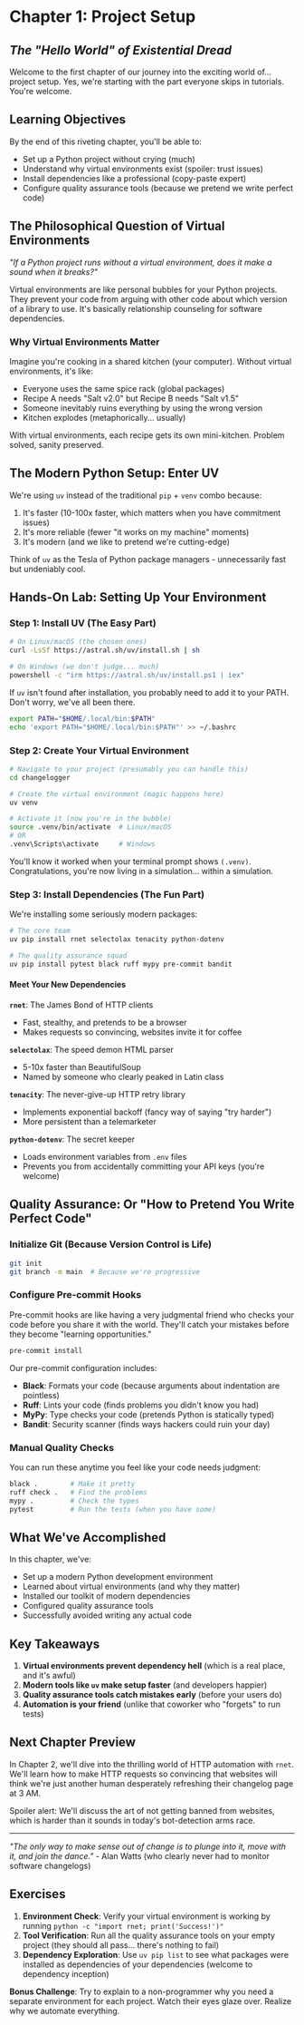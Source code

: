# Chapter 1: Project Setup
## *The "Hello World" of Existential Dread*

Welcome to the first chapter of our journey into the exciting world of... project setup. Yes, we're starting with the part everyone skips in tutorials. You're welcome.

## Learning Objectives

By the end of this riveting chapter, you'll be able to:
- Set up a Python project without crying (much)
- Understand why virtual environments exist (spoiler: trust issues)
- Install dependencies like a professional (copy-paste expert)
- Configure quality assurance tools (because we pretend we write perfect code)

## The Philosophical Question of Virtual Environments

*"If a Python project runs without a virtual environment, does it make a sound when it breaks?"*

Virtual environments are like personal bubbles for your Python projects. They prevent your code from arguing with other code about which version of a library to use. It's basically relationship counseling for software dependencies.

### Why Virtual Environments Matter

Imagine you're cooking in a shared kitchen (your computer). Without virtual environments, it's like:
- Everyone uses the same spice rack (global packages)
- Recipe A needs "Salt v2.0" but Recipe B needs "Salt v1.5"
- Someone inevitably ruins everything by using the wrong version
- Kitchen explodes (metaphorically... usually)

With virtual environments, each recipe gets its own mini-kitchen. Problem solved, sanity preserved.

## The Modern Python Setup: Enter UV

We're using `uv` instead of the traditional `pip` + `venv` combo because:
1. It's faster (10-100x faster, which matters when you have commitment issues)
2. It's more reliable (fewer "it works on my machine" moments)
3. It's modern (and we like to pretend we're cutting-edge)

Think of `uv` as the Tesla of Python package managers - unnecessarily fast but undeniably cool.

## Hands-On Lab: Setting Up Your Environment

### Step 1: Install UV (The Easy Part)

```bash
# On Linux/macOS (the chosen ones)
curl -LsSf https://astral.sh/uv/install.sh | sh

# On Windows (we don't judge... much)
powershell -c "irm https://astral.sh/uv/install.ps1 | iex"
```

If `uv` isn't found after installation, you probably need to add it to your PATH. Don't worry, we've all been there.

```bash
export PATH="$HOME/.local/bin:$PATH"
echo 'export PATH="$HOME/.local/bin:$PATH"' >> ~/.bashrc
```

### Step 2: Create Your Virtual Environment

```bash
# Navigate to your project (presumably you can handle this)
cd changelogger

# Create the virtual environment (magic happens here)
uv venv

# Activate it (now you're in the bubble)
source .venv/bin/activate  # Linux/macOS
# OR
.venv\Scripts\activate     # Windows
```

You'll know it worked when your terminal prompt shows `(.venv)`. Congratulations, you're now living in a simulation... within a simulation.

### Step 3: Install Dependencies (The Fun Part)

We're installing some seriously modern packages:

```bash
# The core team
uv pip install rnet selectolax tenacity python-dotenv

# The quality assurance squad
uv pip install pytest black ruff mypy pre-commit bandit
```

#### Meet Your New Dependencies

**`rnet`**: The James Bond of HTTP clients
- Fast, stealthy, and pretends to be a browser
- Makes requests so convincing, websites invite it for coffee

**`selectolax`**: The speed demon HTML parser
- 5-10x faster than BeautifulSoup
- Named by someone who clearly peaked in Latin class

**`tenacity`**: The never-give-up HTTP retry library
- Implements exponential backoff (fancy way of saying "try harder")
- More persistent than a telemarketer

**`python-dotenv`**: The secret keeper
- Loads environment variables from `.env` files
- Prevents you from accidentally committing your API keys (you're welcome)

## Quality Assurance: Or "How to Pretend You Write Perfect Code"

### Initialize Git (Because Version Control is Life)

```bash
git init
git branch -m main  # Because we're progressive
```

### Configure Pre-commit Hooks

Pre-commit hooks are like having a very judgmental friend who checks your code before you share it with the world. They'll catch your mistakes before they become "learning opportunities."

```bash
pre-commit install
```

Our pre-commit configuration includes:
- **Black**: Formats your code (because arguments about indentation are pointless)
- **Ruff**: Lints your code (finds problems you didn't know you had)
- **MyPy**: Type checks your code (pretends Python is statically typed)
- **Bandit**: Security scanner (finds ways hackers could ruin your day)

### Manual Quality Checks

You can run these anytime you feel like your code needs judgment:

```bash
black .        # Make it pretty
ruff check .   # Find the problems
mypy .         # Check the types
pytest         # Run the tests (when you have some)
```

## What We've Accomplished

In this chapter, we've:
- Set up a modern Python development environment
- Learned about virtual environments (and why they matter)
- Installed our toolkit of modern dependencies
- Configured quality assurance tools
- Successfully avoided writing any actual code

## Key Takeaways

1. **Virtual environments prevent dependency hell** (which is a real place, and it's awful)
2. **Modern tools like `uv` make setup faster** (and developers happier)
3. **Quality assurance tools catch mistakes early** (before your users do)
4. **Automation is your friend** (unlike that coworker who "forgets" to run tests)

## Next Chapter Preview

In Chapter 2, we'll dive into the thrilling world of HTTP automation with `rnet`. We'll learn how to make HTTP requests so convincing that websites will think we're just another human desperately refreshing their changelog page at 3 AM.

Spoiler alert: We'll discuss the art of not getting banned from websites, which is harder than it sounds in today's bot-detection arms race.

---

*"The only way to make sense out of change is to plunge into it, move with it, and join the dance."* - Alan Watts (who clearly never had to monitor software changelogs)

## Exercises

1. **Environment Check**: Verify your virtual environment is working by running `python -c "import rnet; print('Success!')"`
2. **Tool Verification**: Run all the quality assurance tools on your empty project (they should all pass... there's nothing to fail)
3. **Dependency Exploration**: Use `uv pip list` to see what packages were installed as dependencies of your dependencies (welcome to dependency inception)

**Bonus Challenge**: Try to explain to a non-programmer why you need a separate environment for each project. Watch their eyes glaze over. Realize why we automate everything.
